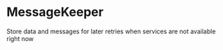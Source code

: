 # MessageKeeper
Store data and messages for later retries when services are not available right now
